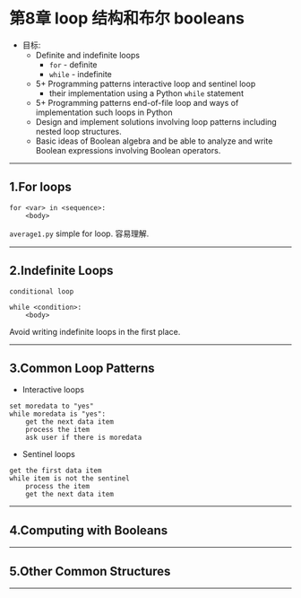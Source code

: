 # 第8章 loop 结构和布尔 booleans

- 目标:
    - Definite and indefinite loops
        - `for` - definite
        - `while` - indefinite
    - 5+ Programming patterns interactive loop and sentinel loop        
        - their implementation using a Python `while` statement
    - 5+ Programming patterns end-of-file loop and ways of implementation such loops in Python
    - Design and implement solutions involving loop patterns including nested loop structures.
    - Basic ideas of Boolean algebra and be able to analyze and write Boolean expressions involving Boolean operators.

---

## 1.For loops

```
for <var> in <sequence>:
    <body>
```

`average1.py` simple for loop. 容易理解.

---

## 2.Indefinite Loops

`conditional loop`

```
while <condition>:
    <body>
```

Avoid writing indefinite loops in the first place.

---

## 3.Common Loop Patterns

- Interactive loops

```
set moredata to "yes"
while moredata is "yes":
    get the next data item
    process the item
    ask user if there is moredata
```

- Sentinel loops

```
get the first data item
while item is not the sentinel
    process the item
    get the next data item
```

---

## 4.Computing with Booleans

---

## 5.Other Common Structures

---
